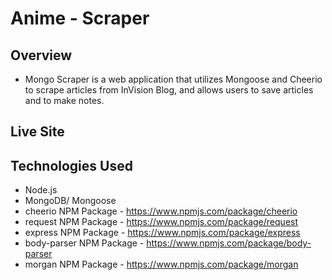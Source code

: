 # Anime - Scraper

## Overview
- Mongo Scraper is a web application that utilizes Mongoose and Cheerio to scrape articles from InVision Blog, and allows users to save articles and to make notes.

## Live Site


## Technologies Used
- Node.js
- MongoDB/ Mongoose
- cheerio NPM Package - https://www.npmjs.com/package/cheerio
- request NPM Package - https://www.npmjs.com/package/request
- express NPM Package - https://www.npmjs.com/package/express
- body-parser NPM Package - https://www.npmjs.com/package/body-parser
- morgan NPM Package - https://www.npmjs.com/package/morgan



